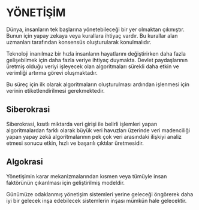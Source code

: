 # YÖNETİŞİM

Dünya, insanların tek başlarına yönetebileceği bir yer olmaktan çıkmıştır. Bunun için yapay zekaya veya kurallara ihtiyaç vardır. Bu kurallar alan uzmanları tarafından konsensüs oluşturularak konulmalıdır.

Teknoloji inanılmaz bir hızla insanların hayatlarını değiştirirken daha fazla gelişebilmek için daha fazla veriye ihtiyaç duymakta. Devlet paydaşlarının üretmiş olduğu veriyi işleyecek olan algoritmaları sürekli daha etkin ve verimliği artırma görevi oluşmaktadır. 

Bu süreç için ilk olarak algoritmaların oluşturulması ardından işlenmesi için verinin etiketlendirilmesi gerekmektedir.

## Siberokrasi
Siberokrasi, kısıtlı miktarda veri girişi ile belirli işlemleri yapan algoritmalardan farklı olarak büyük veri havuzları üzerinde veri madenciliği yapan yapay zekâ algoritmalarının pek çok veri arasındaki ilişkiyi analiz etmesi sonucu etkin, hızlı ve başarılı çıktılar üretmesidir.

## Algokrasi
Yönetişimin karar mekanizmalarından kısmen veya tümüyle insan faktörünün çıkarılması için geliştirilmiş modeldir. 

Günümüze odaklanmış yönetişim sistemleri yerine geleceği öngörerek daha iyi bir gelecek inşa edebilecek sistemlerin inşası mümkün hale gelecektir.
